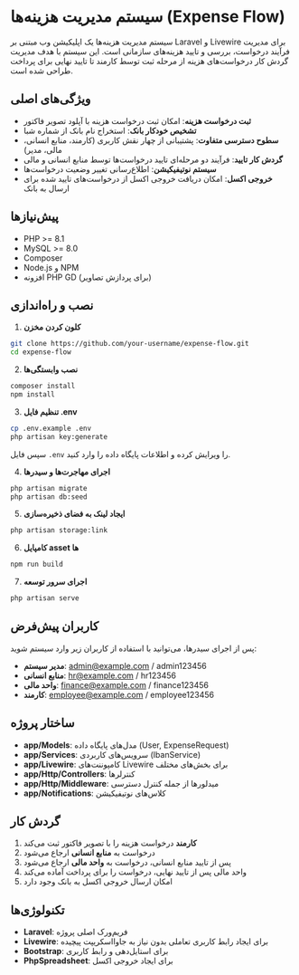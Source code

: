 # سیستم مدیریت هزینه‌ها (Expense Flow)

سیستم مدیریت هزینه‌ها یک اپلیکیشن وب مبتنی بر Laravel و Livewire برای مدیریت فرآیند درخواست، بررسی و تایید هزینه‌های
سازمانی است. این سیستم با هدف مدیریت گردش کار درخواست‌های هزینه از مرحله ثبت توسط کارمند تا تایید نهایی برای پرداخت
طراحی شده است.

## ویژگی‌های اصلی

- **ثبت درخواست هزینه**: امکان ثبت درخواست هزینه با آپلود تصویر فاکتور
- **تشخیص خودکار بانک**: استخراج نام بانک از شماره شبا
- **سطوح دسترسی متفاوت**: پشتیبانی از چهار نقش کاربری (کارمند، منابع انسانی، مالی، مدیر)
- **گردش کار تایید**: فرآیند دو مرحله‌ای تایید درخواست‌ها توسط منابع انسانی و مالی
- **سیستم نوتیفیکیشن**: اطلاع‌رسانی تغییر وضعیت درخواست‌ها
- **خروجی اکسل**: امکان دریافت خروجی اکسل از درخواست‌های تایید شده برای ارسال به بانک

## پیش‌نیازها

- PHP >= 8.1
- MySQL >= 8.0
- Composer
- Node.js و NPM
- افزونه PHP GD (برای پردازش تصاویر)

## نصب و راه‌اندازی

1. **کلون کردن مخزن**

```bash
git clone https://github.com/your-username/expense-flow.git
cd expense-flow
```

2. **نصب وابستگی‌ها**

```bash
composer install
npm install
```

3. **تنظیم فایل .env**

```bash
cp .env.example .env
php artisan key:generate
```

سپس فایل `.env` را ویرایش کرده و اطلاعات پایگاه داده را وارد کنید.

4. **اجرای مهاجرت‌ها و سیدرها**

```bash
php artisan migrate
php artisan db:seed
```

5. **ایجاد لینک به فضای ذخیره‌سازی**

```bash
php artisan storage:link
```

6. **کامپایل asset ها**

```bash
npm run build
```

7. **اجرای سرور توسعه**

```bash
php artisan serve
```

## کاربران پیش‌فرض

پس از اجرای سیدرها، می‌توانید با استفاده از کاربران زیر وارد سیستم شوید:

- **مدیر سیستم**: admin@example.com / admin123456
- **منابع انسانی**: hr@example.com / hr123456
- **واحد مالی**: finance@example.com / finance123456
- **کارمند**: employee@example.com / employee123456

## ساختار پروژه

- **app/Models**: مدل‌های پایگاه داده (User, ExpenseRequest)
- **app/Services**: سرویس‌های کاربردی (IbanService)
- **app/Livewire**: کامپوننت‌های Livewire برای بخش‌های مختلف
- **app/Http/Controllers**: کنترلرها
- **app/Http/Middleware**: میدلورها از جمله کنترل دسترسی
- **app/Notifications**: کلاس‌های نوتیفیکیشن

## گردش کار

1. **کارمند** درخواست هزینه را با تصویر فاکتور ثبت می‌کند
2. درخواست به **منابع انسانی** ارجاع می‌شود
3. پس از تایید منابع انسانی، درخواست به **واحد مالی** ارجاع می‌شود
4. واحد مالی پس از تایید نهایی، درخواست را برای پرداخت آماده می‌کند
5. امکان ارسال خروجی اکسل به بانک وجود دارد

## تکنولوژی‌ها

- **Laravel**: فریم‌ورک اصلی پروژه
- **Livewire**: برای ایجاد رابط کاربری تعاملی بدون نیاز به جاوااسکریپت پیچیده
- **Bootstrap**: برای استایل‌دهی و رابط کاربری
- **PhpSpreadsheet**: برای ایجاد خروجی اکسل
